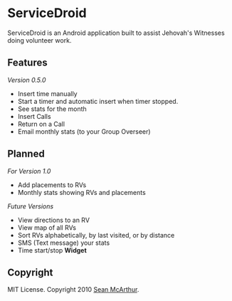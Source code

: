 ServiceDroid
==================

ServiceDroid is an Android application built to assist Jehovah's Witnesses doing volunteer work.

Features
-------
_Version 0.5.0_
* Insert time manually
* Start a timer and automatic insert when timer stopped.
* See stats for the month
* Insert Calls
* Return on a Call
* Email monthly stats (to your Group Overseer)

Planned
-------

_For Version 1.0_
* Add placements to RVs
* Monthly stats showing RVs and placements


_Future Versions_
* View directions to an RV
* View map of all RVs
* Sort RVs alphabetically, by last visited, or by distance
* SMS (Text message) your stats
* Time start/stop __Widget__

Copyright
---------

MIT License. Copyright 2010 [Sean McArthur](http://seanmonstar.com).